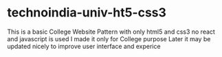 # technoindia-univ-ht5-css3
This is  a basic College Website Pattern with only html5 and css3 no react and javascript is used
I made it only for College purpose
Later it may be updated nicely to improve user interface and experice
